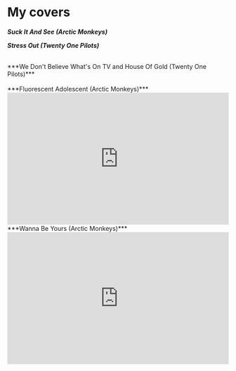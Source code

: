 # My covers

***Suck It And See (Arctic Monkeys)***
<div class="youtube-video no-mt" id="wvFg73yukSM"></div>

***Stress Out (Twenty One Pilots)***
<div class="youtube-video no-mt" id="lzB9vKxi0uI"></div>

</br>
***We Don't Believe What's On TV and House Of Gold (Twenty One Pilots)***
<div class="youtube-video no-mt" id="GSkZV32Wm5Y"></div>

</br>
***Fluorescent Adolescent (Arctic Monkeys)***
<iframe class="soundcloud no-mt" width="100%" height="300" scrolling="no" frameborder="no" allow="autoplay" src="https://w.soundcloud.com/player/?url=https%3A//api.soundcloud.com/tracks/585288000&color=%23ff5500&auto_play=false&hide_related=false&show_comments=true&show_user=true&show_reposts=false&show_teaser=true&visual=true"></iframe>

</br>
***Wanna Be Yours (Arctic Monkeys)***
<iframe class="soundcloud no-mt" width="100%" height="300" scrolling="no" frameborder="no" allow="autoplay" src="https://w.soundcloud.com/player/?url=https%3A//api.soundcloud.com/tracks/585287994&color=%23ff5500&auto_play=false&hide_related=false&show_comments=true&show_user=true&show_reposts=false&show_teaser=true&visual=true"></iframe>
